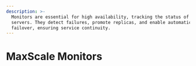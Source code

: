 ```yaml
---
description: >-
  Monitors are essential for high availability, tracking the status of backend
  servers. They detect failures, promote replicas, and enable automatic
  failover, ensuring service continuity.
---
```


# MaxScale Monitors

